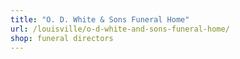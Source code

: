 ```yaml
---
title: "O. D. White & Sons Funeral Home"
url: /louisville/o-d-white-and-sons-funeral-home/
shop: funeral directors
---
```


